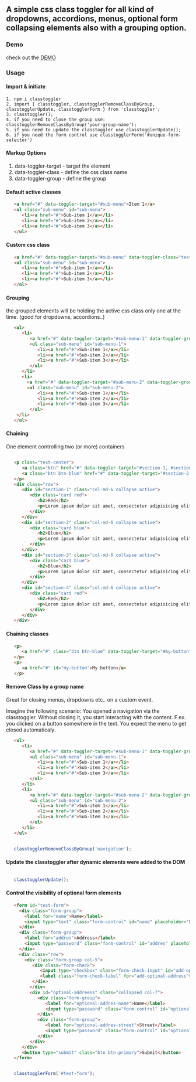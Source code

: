 ## A simple css class toggler for all kind of dropdowns, accordions, menus, optional form collapsing elements also with a grouping option.

### Demo

check out the [DEMO](https://web-designed.github.io/classtoggler/demo.html)


### Usage

#### Import & initiate

```
1. npm i classtoggler
2. import { classtoggler, classtogglerRemoveClassByGroup, classtogglerUpdate, classtogglerForm } from 'classtoggler';
3. classtoggler();
4. if you need to close the group use: classtogglerRemoveClassByGroup('your-group-name');
5. if you need to update the classtoggler use classtogglerUpdate();
6. if you need the form control use classtogglerForm('#unique-form-selector')
```

#### Markup Options
1. data-toggler-target - target the element
2. data-toggler-class - define the css class name
3. data-toggler-group - define the group

#### Default active classes

```html
   <a href="#" data-toggler-target="#sub-menu">Item 1</a>
   <ul class="sub-menu" id="sub-menu">
      <li><a href="#">Sub-item 1</a></li>
      <li><a href="#">Sub-item 2</a></li>
      <li><a href="#">Sub-item 3</a></li>
   </ul>
```

#### Custom css class

```html
   <a href="#" data-toggler-target="#sub-menu" data-toggler-class="test-class">Item 1</a>
   <ul class="sub-menu" id="sub-menu">
      <li><a href="#">Sub-item 1</a></li>
      <li><a href="#">Sub-item 2</a></li>
      <li><a href="#">Sub-item 3</a></li>
   </ul>
```

#### Grouping

the grouped elements will be holding the active css class only one at the time. (good for dropdowns, accordions..)

```html
   <ul>
      <li>
         <a href="#" data-toggler-target="#sub-menu-1" data-toggler-group="navigation">Item 1</a>
         <ul class="sub-menu" id="sub-menu-1">
            <li><a href="#">Sub-item 1</a></li>
            <li><a href="#">Sub-item 2</a></li>
            <li><a href="#">Sub-item 3</a></li>
         </ul>
      </li>
      <li>
   		<a href="#" data-toggler-target="#sub-menu-2" data-toggler-group="navigation">Item 2</a>
   		<ul class="sub-menu" id="sub-menu-2">
            <li><a href="#">Sub-item 1</a></li>
            <li><a href="#">Sub-item 2</a></li>
            <li><a href="#">Sub-item 3</a></li>
         </ul>
   	</li>
   </ul>
```

#### Chaining

One element controlling two (or more) containers

```html

   <p class="text-center">
      <a class="btn" href="#" data-toggler-target="#section-1, #section-4">Red</a>
      <a class="btn btn-blue" href="#" data-toggler-target="#section-2, #section-3">Blue</a>
   </p>
   <div class="row">
      <div id="section-1" class="col-md-6 collapse active">
         <div class="card red">
            <h2>Red</h2>
            <p>Lorem ipsum dolor sit amet, consectetur adipisicing elit, sed do eiusmod tempor incididunt ut labore et dolore magna aliqua. Ut enim ad minim veniam, quis nostrud exercitation ullamco laboris nisi ut aliquip ex ea commodo consequat. Duis aute irure dolor in reprehenderit in voluptate velit esse cillum dolore eu fugiat nulla pariatur. Excepteur sint occaecat cupidatat non proident, sunt in culpa qui officia deserunt mollit anim id est laborum.</p>
         </div>
      </div>
      <div id="section-2" class="col-md-6 collapse active">
         <div class="card blue">
            <h2>Blue</h2>
            <p>Lorem ipsum dolor sit amet, consectetur adipisicing elit, sed do eiusmod tempor incididunt ut labore et dolore magna aliqua. Ut enim ad minim veniam, quis nostrud exercitation ullamco laboris nisi ut aliquip ex ea commodo consequat. Duis aute irure dolor in reprehenderit in voluptate velit esse cillum dolore eu fugiat nulla pariatur. Excepteur sint occaecat cupidatat non proident, sunt in culpa qui officia deserunt mollit anim id est laborum.</p>
         </div>
      </div>
      <div id="section-3" class="col-md-6 collapse active">
         <div class="card blue">
            <h2>Blue</h2>
            <p>Lorem ipsum dolor sit amet, consectetur adipisicing elit, sed do eiusmod tempor incididunt ut labore et dolore magna aliqua. Ut enim ad minim veniam, quis nostrud exercitation ullamco laboris nisi ut aliquip ex ea commodo consequat. Duis aute irure dolor in reprehenderit in voluptate velit esse cillum dolore eu fugiat nulla pariatur. Excepteur sint occaecat cupidatat non proident, sunt in culpa qui officia deserunt mollit anim id est laborum.</p>
         </div>
      </div>
      <div id="section-4" class="col-md-6 collapse active">
         <div class="card red">
            <h2>Red</h2>
            <p>Lorem ipsum dolor sit amet, consectetur adipisicing elit, sed do eiusmod tempor incididunt ut labore et dolore magna aliqua. Ut enim ad minim veniam, quis nostrud exercitation ullamco laboris nisi ut aliquip ex ea commodo consequat. Duis aute irure dolor in reprehenderit in voluptate velit esse cillum dolore eu fugiat nulla pariatur. Excepteur sint occaecat cupidatat non proident, sunt in culpa qui officia deserunt mollit anim id est laborum.</p>
         </div>
      </div>
   </div>

```

#### Chaining classes


```html
   <p>
      <a href="#" class="btn btn-blue" data-toggler-target="#my-button" data-toggler-class="btn, btn-blue">Toggle classes</a>
   </p>
   <p>
      <a href="#" id="my-button">My button</a>
   </p>
```



#### Remove Class by a group name

Great for closing menus, dropdowns etc.. on a custom event.

Imagine the following scenario: You opened a navigation via the classtoggler. Without closing it, you start interacting with the content. F.ex. you clicked on a button somewhere in the text. You expect the menu to get closed automaticaly.

```html
   <ul>
      <li>
         <a href="#" data-toggler-target="#sub-menu-1" data-toggler-group="navigation">Item 1</a>
         <ul class="sub-menu" id="sub-menu-1">
            <li><a href="#">Sub-item 1</a></li>
            <li><a href="#">Sub-item 2</a></li>
            <li><a href="#">Sub-item 3</a></li>
         </ul>
      </li>
      <li>
         <a href="#" data-toggler-target="#sub-menu-2" data-toggler-group="navigation">Item 2</a>
         <ul class="sub-menu" id="sub-menu-2">
            <li><a href="#">Sub-item 1</a></li>
            <li><a href="#">Sub-item 2</a></li>
            <li><a href="#">Sub-item 3</a></li>
         </ul>
      </li>
   </ul>
```

```javascript

   classtogglerRemoveClassByGroup('navigation');

```

#### Update the classtoggler after dynamic elements were added to the DOM

```javascript

   classtogglerUpdate();

```

#### Control the visibility of optional form elements

```html
   <form id="test-form">
     <div class="form-group">
       <label for="name">Name</label>
       <input type="text" class="form-control" id="name" placeholder="Enter your name">
     </div>
     <div class="form-group">
       <label for="addres">Address</label>
       <input type="password" class="form-control" id="addres" placeholder="Enter Your Address">
     </div>
     <div class="row">
       <div class="form-group col-5">
          <div class="form-check">
             <input type="checkbox" class="form-check-input" id="add-optinal-address" data-toggler-form-target="#optinal-addreess" data-toggler-form-class="show">
             <label class="form-check-label" for="add-optinal-address">Add an optinal Invoice Address</label>
          </div>
         </div>
         <div id="optinal-addreess" class="collapsed col-7">
            <div class="form-group">
               <label for="optional-addres-name">Name</label>
               <input type="password" class="form-control" id="optional-addres-name" placeholder="Enter Your Name">
            </div>
            <div class="form-group">
               <label for="optional-addres-street">Street</label>
               <input type="password" class="form-control" id="optional-addres-street" placeholder="Enter Your Street">
            </div>
         </div>
      </div>
      <button type="submit" class="btn btn-primary">Submit</button>
   </form>
```

```javascript

   classtogglerForm('#test-form');

```
